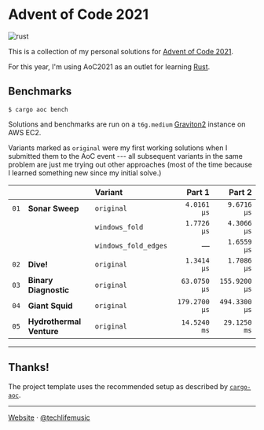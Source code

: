 # Advent of Code 2021

![rust](https://img.shields.io/badge/language-rust-0b7261?style=flat-square&logo=rust)

This is a collection of my personal solutions for [Advent of Code 2021][aoc2021].

For this year, I'm using AoC2021 as an outlet for learning [Rust][rust].

## Benchmarks

```shell
$ cargo aoc bench
```

Solutions and benchmarks are run on a `t6g.medium` [Graviton2][graviton2] instance on AWS EC2.

Variants marked as `original` were my first working solutions when I submitted them
to the AoC event --- all subsequent variants in the same problem are just me trying
out other approaches (most of the time because I learned something new since
my initial solve.)

|      |                          | Variant              |        Part 1 |        Part 2 |
| ---- | :----------------------- | :------------------- | ------------: | ------------: |
| `01` | **Sonar Sweep**          | `original`           |   `4.0161 μs` |   `9.6716 μs` |
|      |                          | `windows_fold`       |   `1.7726 μs` |   `4.3066 μs` |
|      |                          | `windows_fold_edges` |             — |   `1.6559 μs` |
| `02` | **Dive!**                | `original`           |   `1.3414 μs` |   `1.7086 μs` |
| `03` | **Binary Diagnostic**    | `original`           |  `63.0750 μs` | `155.9200 μs` |
| `04` | **Giant Squid**          | `original`           | `179.2700 μs` | `494.3300 μs` |
| `05` | **Hydrothermal Venture** | `original`           |  `14.5240 ms` | `29.1250 ms` |


---

## Thanks!

The project template uses the recommended setup as described by [`cargo-aoc`][cargo-aoc].

---

[Website][website] &middot; [@techlifemusic][twitter]

[graviton2]: https://aws.amazon.com/ec2/graviton
[aoc2021]: https://adventofcode.com/2021
[rust]: https://rust-lang.org
[cargo-aoc]: https://github.com/gobanos/cargo-aoc
[website]: https://richardneililagan.com
[twitter]: https://twitter.com/techlifemusic
